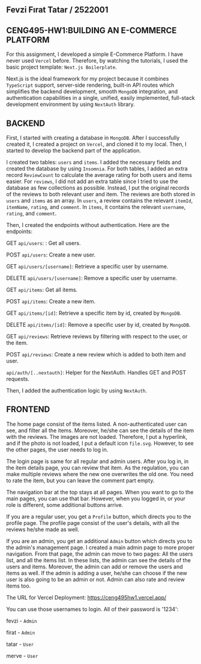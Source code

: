## Fevzi Fırat Tatar / 2522001

## CENG495-HW1:BUILDING AN E-COMMERCE PLATFORM

For this assignment, I developed a simple E-Commerce Platform. I have never used ``Vercel`` before. Therefore, by watching the tutorials, I used the basic project template: ``Next.js Boilerplate``.

Next.js is the ideal framework for my project because it combines ``TypeScript`` support, server-side rendering, built-in API routes which simplifies the backend development, smooth ``MongoDB`` integration, and authentication capabilities in a single, unified, easily implemented, full-stack development environment by using ``NextAuth`` library.

## BACKEND

First, I started with creating a database in ``MongoDB``. After I successfully created it, I created a project on ``Vercel``, and cloned it to my local. Then, I started to develop the backend part of the application.

I created two tables: ``users`` and ``items``. I added the necessary fields and created the database by using ``Insomnia``. For both tables, I added an extra record ``ReviewCount`` to calculate the average rating for both users and items easier. For ``reviews``, I did not add an extra table since I tried to use the database as few collections as possible. Instead, I put the original records of the reviews to both relevant user and item. The reviews are both stored in ``users`` and ``items`` as an array. In ``users``, a review contains the relevant ``itemId``, ``itemName``, ``rating``, and ``comment``. In ``items``, it contains the relevant ``username``, ``rating``, and ``comment``. 

Then, I created the endpoints without authentication. Here are the endpoints:

GET ``api/users``: : Get all users.

POST ``api/users``: Create a new user.

GET ``api/users/[username]``: Retrieve a specific user by username.

DELETE ``api/users/[username]``: Remove a specific user by username.

GET ``api/items``: Get all items.

POST ``api/items``: Create a new item.

GET ``api/items/[id]``: Retrieve a specific item by id, created by ``MongoDB``.

DELETE ``api/items/[id]``: Remove a specific user by id, created by ``MongoDB``.

GET ``api/reviews``: Retrieve reviews by filtering with respect to the user, or the item.

POST ``api/reviews``: Create a new review which is added to both item and user.

``api/auth/[..nextauth]``: Helper for the NextAuth. Handles GET and POST requests.

Then, I added the authentication logic by using ``NextAuth``.

## FRONTEND

The home page consist of the items listed. A non-authenticated user can see, and filter all the items. Moreover, he/she can see the details of the item with the reviews. The images are not loaded. Therefore, I put a hyperlink, and if the photo is not loaded, I put a default icon ``file.svg``. However, to see the other pages, the user needs to log in.

The login page is same for all regular and admin users. After you log in, in the item details page, you can review that item. As the regulation, you can make multiple reviews where the new one overwrites the old one. You need to rate the item, but you can leave the comment part empty.

The navigation bar at the top stays at all pages. When you want to go to the main pages, you can use that bar. However, when you logged in, or your role is different, some additional buttons arrive. 

If you are a regular user, you get a ``Profile`` button, which directs you to the profile page. The profile page consist of the user's details, with all the reviews he/she made as well.

If you are an admin, you get an additional ``Admin`` button which directs you to the admin's management page. I created a main admin page to more proper navigation. From that page, the admin can move to two pages: All the users list, and all the items list. In these lists, the admin can see the details of the users and items. Moreover, the admin can add or remove the users and items as well. If the admin is adding a user, he/she can choose if the new user is also going to be an admin or not. Admin can also rate and review items too.

The URL for Vercel Deployment: https://ceng495hw1.vercel.app/

You can use those usernames to login. All of their password is '1234':

fevzi - ``Admin``

firat - ``Admin``

tatar - ``User``

merve - ``User``

